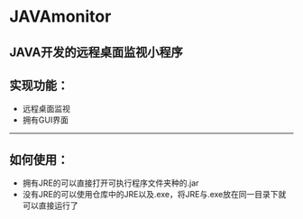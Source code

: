 # JAVAmonitor
JAVA开发的远程桌面监视小程序
---
## 实现功能：
* 远程桌面监视
* 拥有GUI界面
---
## 如何使用：
* 拥有JRE的可以直接打开可执行程序文件夹种的.jar
* 没有JRE的可以使用仓库中的JRE以及.exe，将JRE与.exe放在同一目录下就可以直接运行了
